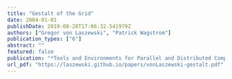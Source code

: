 ```yaml
---
title: "Gestalt of the Grid"
date: 2004-01-01
publishDate: 2019-08-28T17:06:32.541979Z
authors: ["Gregor von Laszewski", "Patrick Wagstrom"]
publication_types: ["6"]
abstract: ""
featured: false
publication: "*Tools and Environments for Parallel and Distributed Computing*"
url_pdf: "https://laszewski.github.io/papers/vonLaszewski-gestalt.pdf"
---
```


